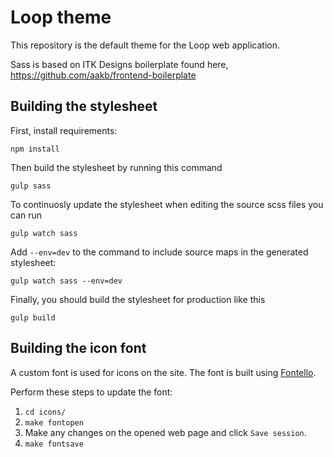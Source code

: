 Loop theme
==========

This repository is the default theme for the Loop web application.

Sass is based on ITK Designs boilerplate found here, https://github.com/aakb/frontend-boilerplate


Building the stylesheet
-----------------------

First, install requirements:

```
npm install
```

Then build the stylesheet by running this command

```
gulp sass
```

To continuosly update the stylesheet when editing the source scss files you can run

```
gulp watch sass
```

Add `--env=dev` to the command to include source maps in the generated stylesheet:

```
gulp watch sass --env=dev
```

Finally, you should build the stylesheet for production like this
```
gulp build
```


Building the icon font
----------------------

A custom font is used for icons on the site. The font is built using [Fontello](http://fontello.com/).

Perform these steps to update the font:

1. `cd icons/`
2. `make fontopen`
3. Make any changes on the opened web page and click `Save session`.
4. `make fontsave`
